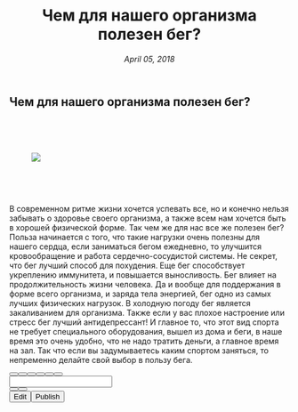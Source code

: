 <!DOCTYPE html>
<html>
  <head>
    <meta charset="utf-8">
    <title>Чем для нашего организма полезен бег? – Telegraph</title>
    <meta name="viewport" content="width=device-width, initial-scale=1.0, minimum-scale=1.0, maximum-scale=1.0, user-scalable=no" />
    <meta name="format-detection" content="telephone=no" />
    <meta http-equiv="X-UA-Compatible" content="IE=edge" />
    <meta name="MobileOptimized" content="176" />
    <meta name="HandheldFriendly" content="True" />
    <meta name="robots" content="index, follow" />
    <meta property="og:site_name" content="Telegraph">
    <meta property="og:type" content="article">
    <meta property="og:title" content="Чем для нашего организма полезен бег?">
    <meta property="og:description" content="В современном ритме жизни хочется успевать все, но и конечно нельзя забывать о здоровье своего организма, а также всем нам хочется быть в хорошей физической форме. Так чем же для нас все же полезен бег? Польза начинается с того, что такие нагрузки очень полезны для нашего сердца, если заниматься бегом ежедневно, то улучшится кровообращение и работа сердечно-сосудистой системы. Не секрет, что бег лучший способ для похудения. Еще бег способствует укреплению иммунитета, и повышается выносливость. Бег влияет на…">
    <meta property="og:image" content="http://telegra.ph/file/cc3a73328bd1da728b9f9.jpg">
    <meta property="article:published_time" content="2018-04-05T16:57:37+0000">
    <meta property="article:modified_time" content="2018-04-05T16:57:37+0000">
    <meta property="article:author" content="">
    <meta name="twitter:card" content="summary">
    <meta name="twitter:title" content="Чем для нашего организма полезен бег?">
    <meta name="twitter:description" content="В современном ритме жизни хочется успевать все, но и конечно нельзя забывать о здоровье своего организма, а также всем нам хочется быть в хорошей физической форме. Так чем же для нас все же полезен бег? Польза начинается с того, что такие нагрузки очень полезны для нашего сердца, если заниматься бегом ежедневно, то улучшится кровообращение и работа сердечно-сосудистой системы. Не секрет, что бег лучший способ для похудения. Еще бег способствует укреплению иммунитета, и повышается выносливость. Бег влияет на…">
    <meta name="twitter:image" content="http://telegra.ph/file/cc3a73328bd1da728b9f9.jpg">
    <link rel="shortcut icon" href="/favicon.ico?1" type="image/x-icon">
    <link rel="icon" type="image/png" href="/images/favicon.png?1" sizes="16x16">
    <link rel="icon" type="image/png" href="/images/favicon_2x.png?1" sizes="32x32">
    <link href="/css/quill.core.min.css" rel="stylesheet">
    <link href="/css/core.min.css?44" rel="stylesheet">
  </head>
  <body>
    <div class="tl_page_wrap">
      <div class="tl_page">
        <main class="tl_article">
          <header class="tl_article_header">
            <h1 dir="auto">Чем для нашего организма полезен бег?</h1>
            <address dir="auto">
              <a rel="author"></a><!--
           --><time datetime="2018-04-05T16:57:37+0000">April 05, 2018</time>
            </address>
          </header>
          <article id="_tl_editor" class="tl_article_content"><h1>Чем для нашего организма полезен бег?<br></h1><address><br></address><p><br></p><figure><img src="/file/cc3a73328bd1da728b9f9.jpg"><figcaption></figcaption></figure><p><br></p><p><br></p><p>В современном ритме жизни хочется успевать все, но и конечно нельзя забывать о здоровье своего организма, а также всем нам хочется быть в хорошей физической форме. Так чем же для нас все же полезен бег? Польза начинается с того, что такие нагрузки очень полезны для нашего сердца, если заниматься бегом ежедневно, то улучшится кровообращение и работа сердечно-сосудистой системы. Не секрет, что бег лучший способ для похудения. Еще бег способствует укреплению иммунитета, и повышается выносливость. Бег влияет на продолжительность жизни человека. Да и вообще для поддержания в форме всего организма, и заряда тела энергией, бег одно из самых лучших физических нагрузок. В холодную погоду бег является закаливанием для организма. Также если у вас плохое настроение или стресс бег лучший антидепрессант&#33; И главное то, что этот вид спорта не требует специального оборудования, вышел из дома и беги, в наше время это очень удобно, что не надо тратить деньги, а главное время на зал. Так что если вы задумываетесь каким спортом заняться, то непременно делайте свой выбор в пользу бега.</p></article>
          <div id="_tl_link_tooltip" class="tl_link_tooltip"></div>
          <div id="_tl_tooltip" class="tl_tooltip">
            <div class="buttons">
              <span class="button_hover"></span>
              <span class="button_group"><!--
             --><button id="_bold_button"></button><!--
             --><button id="_italic_button"></button><!--
             --><button id="_link_button"></button><!--
           --></span><!--
           --><span class="button_group"><!--
             --><button id="_header_button"></button><!--
             --><button id="_subheader_button"></button><!--
             --><button id="_quote_button"></button><!--
           --></span>
            </div>
            <div class="prompt">
              <span class="close"></span>
              <div class="prompt_input_wrap"><input type="url" class="prompt_input" /></div>
            </div>
          </div>
          <div id="_tl_blocks" class="tl_blocks">
            <div class="buttons">
              <button id="_image_button"></button><!--
           --><button id="_embed_button"></button>
            </div>
          </div>
          <aside class="tl_article_buttons">
            <div class="account account_top"></div>
            <button id="_edit_button" class="button edit_button">Edit</button><!--
         --><button id="_publish_button" class="button publish_button">Publish</button>
            <div class="account account_bottom"></div>
            <div id="_error_msg" class="error_msg"></div>
          </aside>
        </main>
      </div>
    </div>
    <div id="_tl_alerts" class="tl_alerts"></div>
    <script>var T={"apiUrl":"https:\/\/edit.telegra.ph","datetime":1522947457,"pageId":"058c1365b4b92d2927e38"};(function(){var b=document.querySelector('time');if(b&&T.datetime){var a=new Date(1E3*T.datetime),d='January February March April May June July August September October November December'.split(' ')[a.getMonth()],c=a.getDate();b.innerText=d+' '+(10>c?'0':'')+c+', '+a.getFullYear()}})();</script>
    <script src="/js/jquery.min.js"></script>
    <script src="/js/jquery.selection.min.js"></script>
    <script src="/js/autosize.min.js"></script>
    <script src="/js/load-image.all.min.js?1"></script>
    <script src="/js/quill.min.js?9"></script>
    <script src="/js/core.min.js?54"></script>
  </body>
</html>

